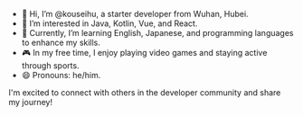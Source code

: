 - 👋 Hi, I’m @kouseihu, a starter developer from Wuhan, Hubei.  
- 👀 I’m interested in Java, Kotlin, Vue, and React.  
- 🌱 Currently, I’m learning English, Japanese, and programming languages to enhance my skills.  
- 🎮 In my free time, I enjoy playing video games and staying active through sports.  
- 😄 Pronouns: he/him.  

I'm excited to connect with others in the developer community and share my journey!
